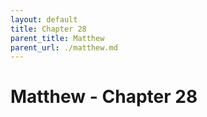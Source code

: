 ```yaml
---
layout: default
title: Chapter 28
parent_title: Matthew
parent_url: ./matthew.md
---
```


# Matthew - Chapter 28
